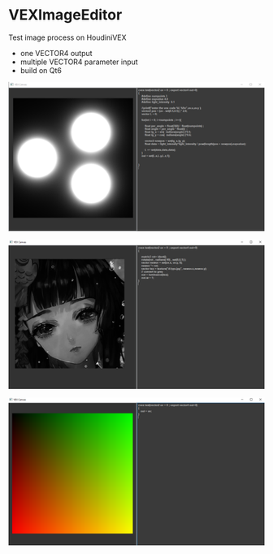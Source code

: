 # VEXImageEditor
Test image process on HoudiniVEX
* one VECTOR4 output
* multiple VECTOR4 parameter input
* build on Qt6


![poinglight](img/PointLight.png)

![poinglight](img/texture.png)

![poinglight](img/uv.png)